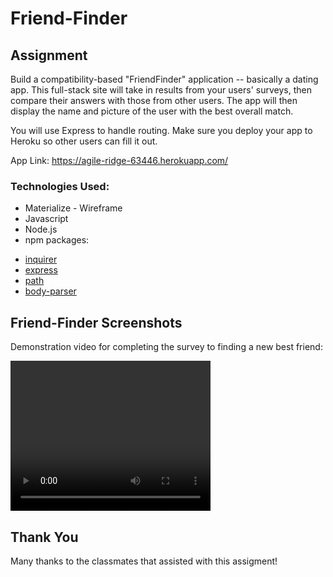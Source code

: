 # Friend-Finder

## Assignment

Build a compatibility-based "FriendFinder" application -- basically a dating app. This full-stack site will take in results from your users' surveys, then compare their answers with those from other users. The app will then display the name and picture of the user with the best overall match. 

You will use Express to handle routing. Make sure you deploy your app to Heroku so other users can fill it out. 

App Link:  https://agile-ridge-63446.herokuapp.com/


### Technologies Used:

* Materialize - Wireframe
* Javascript
* Node.js
* npm packages:
- [inquirer](https://github.com/SBoudrias/Inquirer.js)
- [express](https://www.npmjs.com/package/express)
- [path](https://www.npmjs.com/package/path)
- [body-parser](https://www.npmjs.com/package/body-parser)




## Friend-Finder Screenshots

Demonstration video for completing the survey to finding a new best friend:

<video width="320" height="240" controls>
  <source src="RRS-Friend-Finder.mov" type="video/mp4">
</video>



## Thank You

Many thanks to the classmates that assisted with this assigment!
